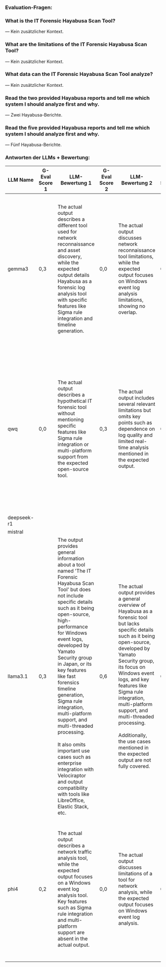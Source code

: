 ### Evaluation-Fragen:

### What is the IT Forensic Hayabusa Scan Tool?
— Kein zusätzlicher Kontext.

### What are the limitations of the IT Forensic Hayabusa Scan Tool?
— Kein zusätzlicher Kontext.

### What data can the IT Forensic Hayabusa Scan Tool analyze?
— Kein zusätzlicher Kontext.

### Read the two provided Hayabusa reports and tell me which system I should analyze first and why.
— Zwei Hayabusa-Berichte.

### Read the five provided Hayabusa reports and tell me which system I should analyze first and why.
— Fünf Hayabusa-Berichte.

### Antworten der LLMs + Bewertung:

| LLM Name     | G-Eval Score 1 | LLM-Bewertung 1 | G-Eval Score 2 | LLM-Bewertung 2 | G-Eval Score 3 | LLM-Bewertung 3 | G-Eval Score 4 | LLM-Bewertung 4 | G-Eval Score 5 | LLM-Bewertung 5 |
|--------------|----------------|------------------|----------------|------------------|----------------|------------------|----------------|------------------|----------------|------------------|
| gemma3      | 0,3 |    The actual output describes a different tool used for network reconnaissance and asset discovery, while the expected output details Hayabusa as a forensic log analysis tool with specific features like Sigma rule integration and timeline generation.             |      0,0            |        The actual output discusses network reconnaissance tool limitations, while the expected output focuses on Windows event log analysis limitations, showing no overlap.        |             0,0     |         The actual output discusses network reconnaissance tool limitations, while the expected output focuses on Windows event log analysis limitations, showing no overlap.       |            0,0      |     The actual output incorrectly prioritizes report_1.html based on event count, whereas the expected output highlights Report 2's unique detections and potential compromise. The actual output does not address the specific alerts mentioned in the expected output.            |    0,0              |           The text does not include structured sections for each report as specified, nor does it provide prioritization or analysis details.      |  
| qwq          |  0,0              |    The actual output describes a hypothetical IT forensic tool without mentioning specific features like Sigma rule integration or multi-platform support from the expected open-source tool.              |          0,3      |       The actual output includes several relevant limitations but omits key points such as dependence on log quality and limited real-time analysis mentioned in the expected output.           |     0,0           | The response includes additional functionalities beyond the scope outlined in the expected output, deviating from the specified focus areas. | 0,5| The actual output provides a clear and logical reasoning for prioritizing Report 1 based on hit counts and detection volume, which aligns with security analysis criteria. However, it does not mention the variety of unique detections or potential compromises as in the expected output.  |    0,6              |         The actual output prioritizes Report 5 based on timestamp and detected events, while the expected output assigns higher priority to Reports 2 and 1 for unique detections. There are discrepancies in both reasoning and structure.        |                  |
| deepseek-r1  |                |                  |                |                  |                |                  |                |                  |                |                  |
| mistral      |                |                  |                |                  |                |                  |                |                  |                |                  |
| llama3.1     |    0,3            | The output provides general information about a tool named 'The IT Forensic Hayabusa Scan Tool' but does not include specific details such as it being open-source, high-performance for Windows event logs, developed by Yamato Security group in Japan, or its key features like fast forensics timeline generation, Sigma rule integration, multi-platform support, and multi-threaded processing.<br><br>It also omits important use cases such as enterprise integration with Velociraptor and output compatibility with tools like LibreOffice, Elastic Stack, etc.                 |      0,6          |      The actual output provides a general overview of Hayabusa as a forensic tool but lacks specific details such as it being open-source, developed by Yamato Security group, its focus on Windows event logs, and key features like Sigma rule integration, multi-platform support, and multi-threaded processing.<br><br>Additionally, the use cases mentioned in the expected output are not fully covered.             |        0,6         |          The actual output provides a broader list of artifacts and sources than the expected output. While it includes Windows Event Logs, it also lists other artifacts like network traffic captures, file system data, and memory dumps, which are beyond the scope specified in the expected output.         |        0,3        |   The actual output focuses on event count and data reduction, while the expected output emphasizes unique detections and potential compromise.               |        0,3        |          The actual output does not fully align with the expected output as it focuses primarily on report_5.html, whereas the expected output assigns priorities to all reports (1, 2, 3, 4, 5) with specific reasoning for each.<br><br>The actual output also incorrectly prioritizes report_5.html higher than others based on event count and data reduction rate, contrary to the expected output which places it as third priority due to fewer detections.         |
| phi4         |    0,2            |     The actual output describes a network traffic analysis tool, while the expected output focuses on a Windows event log analysis tool. Key features such as Sigma rule integration and multi-platform support are absent in the actual output.             |       0,0         |   The actual output discusses limitations of a tool for network analysis, while the expected output focuses on Windows event log analysis.                |  0,0              |   The actual output describes a network analysis tool, while the expected output details a Windows Event Log analyzer, with no overlapping data types or structures.                | 0,0              |       The text focuses on event counts and analysis time rather than prioritizing based on unique detections or potential threats as outlined in the criteria.            |           0,3     |           The actual output provides specific details about report_5.html but does not include any prioritization or comparative analysis between different reports as required in the expected output. It also lacks reasons, implications, caveats, and assessments.        |
